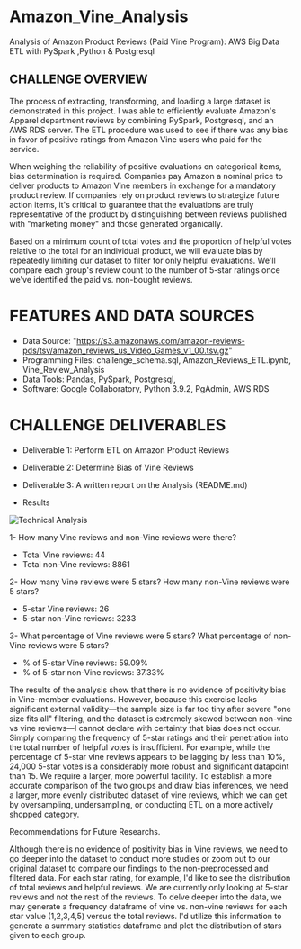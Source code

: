 # Amazon_Vine_Analysis

Analysis of Amazon Product Reviews (Paid Vine Program): AWS Big Data ETL with PySpark ,Python & Postgresql

## CHALLENGE OVERVIEW

The process of extracting, transforming, and loading a large dataset is demonstrated in this project. I was able to efficiently evaluate Amazon's Apparel department reviews by combining PySpark, Postgresql, and an AWS RDS server. The ETL procedure was used to see if there was any bias in favor of positive ratings from Amazon Vine users who paid for the service.

When weighing the reliability of positive evaluations on categorical items, bias determination is required. Companies pay Amazon a nominal price to deliver products to Amazon Vine members in exchange for a mandatory product review. If companies rely on product reviews to strategize future action items, it's critical to guarantee that the evaluations are truly representative of the product by distinguishing between reviews published with "marketing money" and those generated organically.

Based on a minimum count of total votes and the proportion of helpful votes relative to the total for an individual product, we will evaluate bias by repeatedly limiting our dataset to filter for only helpful evaluations. We'll compare each group's review count to the number of 5-star ratings once we've identified the paid vs. non-bought reviews.

# FEATURES AND DATA SOURCES

* Data Source: "https://s3.amazonaws.com/amazon-reviews-pds/tsv/amazon_reviews_us_Video_Games_v1_00.tsv.gz"
* Programming Files: challenge_schema.sql, Amazon_Reviews_ETL.ipynb, Vine_Review_Analysis
* Data Tools: Pandas, PySpark, Postgresql,
* Software: Google Collaboratory, Python 3.9.2, PgAdmin, AWS RDS

# CHALLENGE DELIVERABLES

* Deliverable 1: Perform ETL on Amazon Product Reviews
* Deliverable 2: Determine Bias of Vine Reviews
* Deliverable 3: A written report on the Analysis (README.md)

* Results

![Technical Analysis](https://user-images.githubusercontent.com/93852380/158035630-f090037b-0003-440e-b412-2692d8493852.png)

1- How many Vine reviews and non-Vine reviews were there?

* Total Vine reviews: 44
* Total non-Vine reviews: 8861

2- How many Vine reviews were 5 stars? How many non-Vine reviews were 5 stars?

* 5-star Vine reviews: 26
* 5-star non-Vine reviews: 3233

3- What percentage of Vine reviews were 5 stars? What percentage of non-Vine reviews were 5 stars?

* % of 5-star Vine reviews: 59.09%
* % of 5-star non-Vine reviews: 37.33%


The results of the analysis show that there is no evidence of positivity bias in Vine-member evaluations. However, because this exercise lacks significant external validity—the sample size is far too tiny after severe "one size fits all" filtering, and the dataset is extremely skewed between non-vine vs vine reviews—I cannot declare with certainty that bias does not occur. Simply comparing the frequency of 5-star ratings and their penetration into the total number of helpful votes is insufficient. For example, while the percentage of 5-star vine reviews appears to be lagging by less than 10%, 24,000 5-star votes is a considerably more robust and significant datapoint than 15. We require a larger, more powerful facility. To establish a more accurate comparison of the two groups and draw bias inferences, we need a larger, more evenly distributed dataset of vine reviews, which we can get by oversampling, undersampling, or conducting ETL on a more actively shopped category.

Recommendations for Future Researchs. 

Although there is no evidence of positivity bias in Vine reviews, we need to go deeper into the dataset to conduct more studies or zoom out to our original dataset to compare our findings to the non-preprocessed and filtered data. For each star rating, for example, I'd like to see the distribution of total reviews and helpful reviews. We are currently only looking at 5-star reviews and not the rest of the reviews. To delve deeper into the data, we may generate a frequency dataframe of vine vs. non-vine reviews for each star value (1,2,3,4,5) versus the total reviews. I'd utilize this information to generate a summary statistics dataframe and plot the distribution of stars given to each group.
